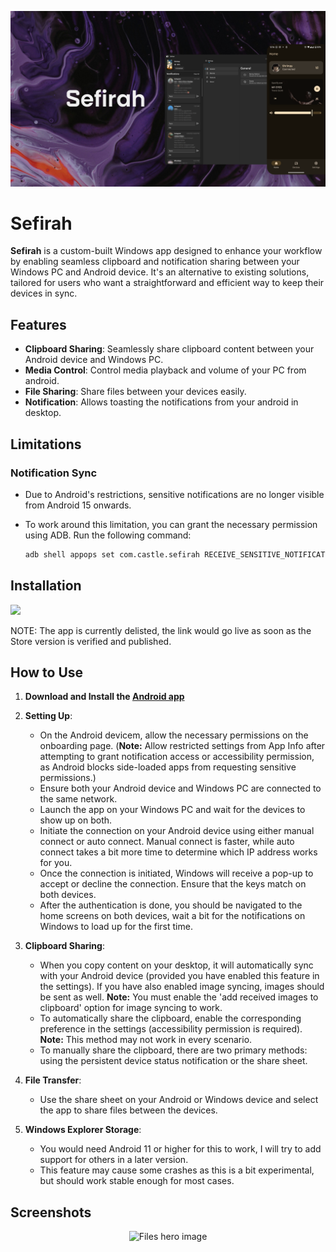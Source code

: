 <p align="center">

  <img alt="Files hero image" src="./.github/readme-images/Readme-Hero.png" />

</p>

# Sefirah

**Sefirah** is a custom-built Windows app designed to enhance your workflow by enabling seamless clipboard and notification sharing between your Windows PC and Android device. It's an alternative to existing solutions, tailored for users who want a straightforward and efficient way to keep their devices in sync.

## Features

- **Clipboard Sharing**: Seamlessly share clipboard content between your Android device and Windows PC.
- **Media Control**: Control media playback and volume of your PC from android. 
- **File Sharing**: Share files between your devices easily.
- **Notification**: Allows toasting the notifications from your android in desktop.

## Limitations

### **Notification Sync**
- Due to Android's restrictions, sensitive notifications are no longer visible from Android 15 onwards.
- To work around this limitation, you can grant the necessary permission using ADB. Run the following command:

  ```sh
  adb shell appops set com.castle.sefirah RECEIVE_SENSITIVE_NOTIFICATIONS allow

## Installation

<p align="left">
  <!-- Store Badge -->
  <a style="text-decoration:none" href="https://apps.microsoft.com/detail/9PJV6D1JPG0H?launch=true&mode=full" target="_blank" rel="noopener noreferrer">
    <picture>
      <source media="(prefers-color-scheme: light)" srcset=".github/./readme-images/StoreBadge-dark.png" width="220" />
      <img src=".github/./readme-images/StoreBadge-light.png" width="220" />
    </picture>
  </a>
</p>

NOTE: The app is currently delisted, the link would go live as soon as the Store version is verified and published.

## How to Use

1. **Download and Install the [Android app](https://github.com/shrimqy/Sefirah-Android)**

2. **Setting Up**:
    - On the Android devicem, allow the necessary permissions on the onboarding page. (**Note:** Allow restricted settings from App Info after attempting to grant notification access or accessibility permission, as Android blocks side-loaded apps from requesting sensitive permissions.)
    - Ensure both your Android device and Windows PC are connected to the same network.
    - Launch the app on your Windows PC and wait for the devices to show up on both.
    - Initiate the connection on your Android device using either manual connect or auto connect. Manual connect is faster, while auto connect takes a bit more time to determine which IP address works for you.
    - Once the connection is initiated, Windows will receive a pop-up to accept or decline the connection. Ensure that the keys match on both devices.
    - After the authentication is done, you should be navigated to the home screens on both devices, wait a bit for the notifications on Windows to load up for the first time.
3. **Clipboard Sharing**:
    - When you copy content on your desktop, it will automatically sync with your Android device (provided you have enabled this feature in the settings). If you have also enabled image syncing, images should be sent as well. **Note:** You must enable the 'add received images to clipboard' option for image syncing to work.
    - To automatically share the clipboard, enable the corresponding preference in the settings (accessibility permission is required). **Note:** This method may not work in every scenario.
    - To manually share the clipboard, there are two primary methods: using the persistent device status notification or the share sheet.
4. **File Transfer**:
    - Use the share sheet on your Android or Windows device and select the app to share files between the devices.
5. **Windows Explorer Storage**:
   - You would need Android 11 or higher for this to work, I will try to add support for others in a later version.
   - This feature may cause some crashes as this is a bit experimental, but should work stable enough for most cases.

     
## Screenshots

<p align="center">
  <img alt="Files hero image" src="./.github/readme-images/Screenshot.png" />
</p>
